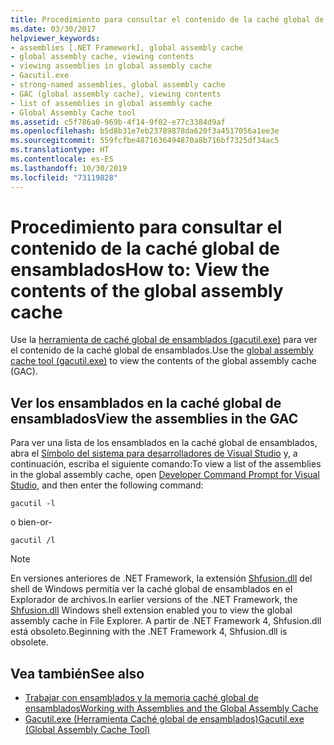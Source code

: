 ```yaml
---
title: Procedimiento para consultar el contenido de la caché global de ensamblados
ms.date: 03/30/2017
helpviewer_keywords:
- assemblies [.NET Framework], global assembly cache
- global assembly cache, viewing contents
- viewing assemblies in global assembly cache
- Gacutil.exe
- strong-named assemblies, global assembly cache
- GAC (global assembly cache), viewing contents
- list of assemblies in global assembly cache
- Global Assembly Cache tool
ms.assetid: c5f786a0-969b-4f14-9f02-e77c3384d9af
ms.openlocfilehash: b5d8b31e7eb23789878da620f3a4517056a1ee3e
ms.sourcegitcommit: 559fcfbe4871636494870a8b716bf7325df34ac5
ms.translationtype: HT
ms.contentlocale: es-ES
ms.lasthandoff: 10/30/2019
ms.locfileid: "73119828"
---
```

# <a name="how-to-view-the-contents-of-the-global-assembly-cache"></a><span data-ttu-id="f8d77-102">Procedimiento para consultar el contenido de la caché global de ensamblados</span><span class="sxs-lookup"><span data-stu-id="f8d77-102">How to: View the contents of the global assembly cache</span></span>

<span data-ttu-id="f8d77-103">Use la [herramienta de caché global de ensamblados (gacutil.exe)](../tools/gacutil-exe-gac-tool.md) para ver el contenido de la caché global de ensamblados.</span><span class="sxs-lookup"><span data-stu-id="f8d77-103">Use the [global assembly cache tool (gacutil.exe)](../tools/gacutil-exe-gac-tool.md) to view the contents of the global assembly cache (GAC).</span></span>

## <a name="view-the-assemblies-in-the-gac"></a><span data-ttu-id="f8d77-104">Ver los ensamblados en la caché global de ensamblados</span><span class="sxs-lookup"><span data-stu-id="f8d77-104">View the assemblies in the GAC</span></span>

<span data-ttu-id="f8d77-105">Para ver una lista de los ensamblados en la caché global de ensamblados, abra el [Símbolo del sistema para desarrolladores de Visual Studio](../tools/developer-command-prompt-for-vs.md) y, a continuación, escriba el siguiente comando:</span><span class="sxs-lookup"><span data-stu-id="f8d77-105">To view a list of the assemblies in the global assembly cache, open [Developer Command Prompt for Visual Studio](../tools/developer-command-prompt-for-vs.md), and then enter the following command:</span></span>

```shell
gacutil -l
```

<span data-ttu-id="f8d77-106">o bien</span><span class="sxs-lookup"><span data-stu-id="f8d77-106">-or-</span></span>

```shell
gacutil /l
```

> [!NOTE]
> <span data-ttu-id="f8d77-107">En versiones anteriores de .NET Framework, la extensión [Shfusion.dll](https://docs.microsoft.com/previous-versions/dotnet/netframework-4.0/34149zk3(v=vs.100)) del shell de Windows permitía ver la caché global de ensamblados en el Explorador de archivos.</span><span class="sxs-lookup"><span data-stu-id="f8d77-107">In earlier versions of the .NET Framework, the [Shfusion.dll](https://docs.microsoft.com/previous-versions/dotnet/netframework-4.0/34149zk3(v=vs.100)) Windows shell extension enabled you to view the global assembly cache in File Explorer.</span></span> <span data-ttu-id="f8d77-108">A partir de .NET Framework 4, Shfusion.dll está obsoleto.</span><span class="sxs-lookup"><span data-stu-id="f8d77-108">Beginning with the .NET Framework 4, Shfusion.dll is obsolete.</span></span>

## <a name="see-also"></a><span data-ttu-id="f8d77-109">Vea también</span><span class="sxs-lookup"><span data-stu-id="f8d77-109">See also</span></span>

- [<span data-ttu-id="f8d77-110">Trabajar con ensamblados y la memoria caché global de ensamblados</span><span class="sxs-lookup"><span data-stu-id="f8d77-110">Working with Assemblies and the Global Assembly Cache</span></span>](working-with-assemblies-and-the-gac.md)
- [<span data-ttu-id="f8d77-111">Gacutil.exe (Herramienta Caché global de ensamblados)</span><span class="sxs-lookup"><span data-stu-id="f8d77-111">Gacutil.exe (Global Assembly Cache Tool)</span></span>](../tools/gacutil-exe-gac-tool.md)
